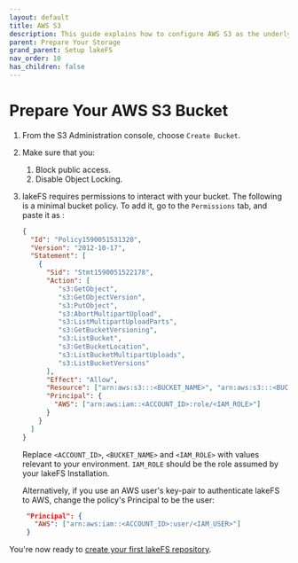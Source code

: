 ```yaml
---
layout: default
title: AWS S3
description: This guide explains how to configure AWS S3 as the underlying storage layer.
parent: Prepare Your Storage
grand_parent: Setup lakeFS
nav_order: 10
has_children: false
---
```


# Prepare Your AWS S3 Bucket

1. From the S3 Administration console, choose `Create Bucket`.
1. Make sure that you:
   1. Block public access.
   1. Disable Object Locking.
1. lakeFS requires permissions to interact with your bucket. The following is a minimal bucket policy. To add it, go to the `Permissions` tab, and paste it as :

   ```json
   {
     "Id": "Policy1590051531320",
     "Version": "2012-10-17",
     "Statement": [
       {
         "Sid": "Stmt1590051522178",
         "Action": [
            "s3:GetObject",
            "s3:GetObjectVersion",
            "s3:PutObject",
            "s3:AbortMultipartUpload",
            "s3:ListMultipartUploadParts",
            "s3:GetBucketVersioning",
            "s3:ListBucket",
            "s3:GetBucketLocation",
            "s3:ListBucketMultipartUploads",
            "s3:ListBucketVersions"
         ],
         "Effect": "Allow",
         "Resource": ["arn:aws:s3:::<BUCKET_NAME>", "arn:aws:s3:::<BUCKET_NAME_WITH_PATH_PREFIX>/*"],
         "Principal": {
           "AWS": ["arn:aws:iam::<ACCOUNT_ID>:role/<IAM_ROLE>"]
         }
       }
     ]
   }
   ```

   Replace `<ACCOUNT_ID>`, `<BUCKET_NAME>` and `<IAM_ROLE>` with values relevant to your environment.
   `IAM_ROLE` should be the role assumed by your lakeFS Installation.

   Alternatively, if you use an AWS user's key-pair to authenticate lakeFS to AWS, change the policy's Principal to be the user:

   ```json
    "Principal": {
      "AWS": ["arn:aws:iam::<ACCOUNT_ID>:user/<IAM_USER>"]
    }
   ```

You're now ready to [create your first lakeFS repository](../create-repo.md).
